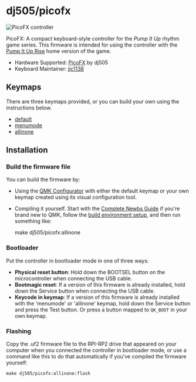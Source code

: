 # dj505/picofx

![PicoFX controller](https://i.imgur.com/YNsJPg0.png)

PicoFX: A compact keyboard-style controller for the *Pump It Up* rhythm game series. This firmware is intended for using the controller with the [Pump It Up Rise](https://store.steampowered.com/app/2756930/PUMP_IT_UP_RISE/) home version of the game.

* Hardware Supported: [PicoFX](https://github.com/dj505/PicoFX) by dj505
* Keyboard Maintainer: [jjc1138](https://github.com/jjc1138)

## Keymaps

There are three keymaps provided, or you can build your own using the instructions below.

 * [default](keymaps/default/readme.md)
 * [menumode](keymaps/menumode/readme.md)
 * [allinone](keymaps/allinone/readme.md)

## Installation

### Build the firmware file

You can build the firmware by:

* Using the [QMK Configurator](https://config.qmk.fm/#/dj505/picofx/LAYOUT) with either the default keymap or your own keymap created using its visual configuration tool.

* Compiling it yourself. Start with the [Complete Newbs Guide](https://docs.qmk.fm/#/newbs) if you're brand new to QMK, follow the [build environment setup](https://docs.qmk.fm/#/getting_started_build_tools), and then run something like:

    make dj505/picofx:allinone

### Bootloader

Put the controller in bootloader mode in one of three ways:

* **Physical reset button**: Hold down the BOOTSEL button on the microcontroller when connecting the USB cable.
* **Bootmagic reset**: If a version of this firmware is already installed, hold down the Service button when connecting the USB cable.
* **Keycode in keymap**: If a version of this firmware is already installed with the 'menumode' or 'allinone' keymap, hold down the Service button and press the Test button. Or press a button mapped to `QK_BOOT` in your own keymap.

### Flashing

Copy the .uf2 firmware file to the RPI-RP2 drive that appeared on your computer when you connected the controller in bootloader mode, or use a command like this to do that automatically if you've compiled the firmware yourself:

    make dj505/picofx:allinone:flash
